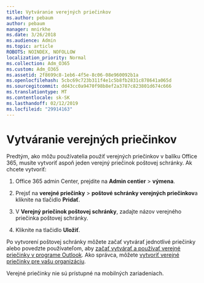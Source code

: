 ```yaml
---
title: Vytváranie verejných priečinkov
ms.author: pebaum
author: pebaum
manager: mnirkhe
ms.date: 3/26/2018
ms.audience: Admin
ms.topic: article
ROBOTS: NOINDEX, NOFOLLOW
localization_priority: Normal
ms.collection: Adm_O365
ms.custom: Adm_O365
ms.assetid: 2f8699c8-1eb6-4f5e-8c06-08e960092b1a
ms.openlocfilehash: 5cbc69c723b311f4e1c5b8fb2831c878641a065d
ms.sourcegitcommit: dd43cc0a9470f98b8ef2a3787c823801d674c666
ms.translationtype: MT
ms.contentlocale: sk-SK
ms.lasthandoff: 02/12/2019
ms.locfileid: "29914163"
---
```

# <a name="creating-public-folders"></a>Vytváranie verejných priečinkov

Predtým, ako môžu používatelia použiť verejných priečinkov v balíku Office 365, musíte vytvoriť aspoň jeden verejný priečinok poštovej schránky. Ak chcete vytvoriť:
  
1. Office 365 admin Center, prejdite na **Admin centier** \> **výmena**.
    
2. Prejsť na **verejné priečinky** \> **poštové schránky verejných priečinkov**a kliknite na tlačidlo **Pridať**.
    
3. V **Verejný priečinok poštovej schránky**, zadajte názov verejného priečinka poštovej schránky.
    
4. Kliknite na tlačidlo **Uložiť**.
    
Po vytvorení poštovej schránky môžete začať vytvárať jednotlivé priečinky alebo povedzte používateľom, aby [začať vytvárať a používať verejné priečinky v programe Outlook](https://support.office.com/article/Create-and-share-a-public-folder-in-Outlook-a2835011-d524-4a5c-a207-05c159bb2a97). Ako správca, môžete [vytvoriť verejné priečinky pre vašu organizáciu](https://technet.microsoft.com/library/bb691104%28v=exchg.150%29.aspx).
  
Verejné priečinky nie sú prístupné na mobilných zariadeniach.
  

